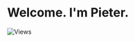 # Welcome. I'm Pieter.

![Views](https://dynamic-badges.maxalpha.repl.co/views?id=Username.RepositoryName&style=for-the-badge&color=black)
